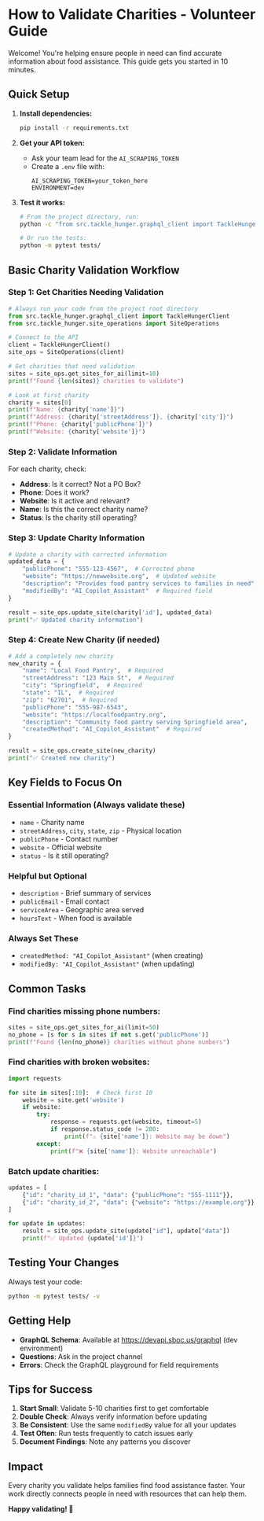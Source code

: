 # How to Validate Charities - Volunteer Guide

Welcome! You're helping ensure people in need can find accurate information about food assistance. This guide gets you started in 10 minutes.

## Quick Setup

1. **Install dependencies:**
   ```bash
   pip install -r requirements.txt
   ```

2. **Get your API token:**
   - Ask your team lead for the `AI_SCRAPING_TOKEN`
   - Create a `.env` file with:
     ```
     AI_SCRAPING_TOKEN=your_token_here
     ENVIRONMENT=dev
     ```

3. **Test it works:**
   ```bash
   # From the project directory, run:
   python -c "from src.tackle_hunger.graphql_client import TackleHungerClient; print('✅ Ready!')"
   
   # Or run the tests:
   python -m pytest tests/
   ```

## Basic Charity Validation Workflow

### Step 1: Get Charities Needing Validation

```python
# Always run your code from the project root directory
from src.tackle_hunger.graphql_client import TackleHungerClient
from src.tackle_hunger.site_operations import SiteOperations

# Connect to the API
client = TackleHungerClient()
site_ops = SiteOperations(client)

# Get charities that need validation
sites = site_ops.get_sites_for_ai(limit=10)
print(f"Found {len(sites)} charities to validate")

# Look at first charity
charity = sites[0]
print(f"Name: {charity['name']}")
print(f"Address: {charity['streetAddress']}, {charity['city']}")
print(f"Phone: {charity['publicPhone']}")
print(f"Website: {charity['website']}")
```

### Step 2: Validate Information

For each charity, check:

- **Address**: Is it correct? Not a PO Box?
- **Phone**: Does it work? 
- **Website**: Is it active and relevant?
- **Name**: Is this the correct charity name?
- **Status**: Is the charity still operating?

### Step 3: Update Charity Information

```python
# Update a charity with corrected information
updated_data = {
    "publicPhone": "555-123-4567",  # Corrected phone
    "website": "https://newwebsite.org",  # Updated website
    "description": "Provides food pantry services to families in need",
    "modifiedBy": "AI_Copilot_Assistant"  # Required field
}

result = site_ops.update_site(charity['id'], updated_data)
print("✅ Updated charity information")
```

### Step 4: Create New Charity (if needed)

```python
# Add a completely new charity
new_charity = {
    "name": "Local Food Pantry",  # Required
    "streetAddress": "123 Main St",  # Required  
    "city": "Springfield",  # Required
    "state": "IL",  # Required
    "zip": "62701",  # Required
    "publicPhone": "555-987-6543",
    "website": "https://localfoodpantry.org",
    "description": "Community food pantry serving Springfield area",
    "createdMethod": "AI_Copilot_Assistant"  # Required
}

result = site_ops.create_site(new_charity)
print("✅ Created new charity")
```

## Key Fields to Focus On

### Essential Information (Always validate these)
- `name` - Charity name
- `streetAddress`, `city`, `state`, `zip` - Physical location
- `publicPhone` - Contact number
- `website` - Official website
- `status` - Is it still operating?

### Helpful but Optional
- `description` - Brief summary of services
- `publicEmail` - Email contact
- `serviceArea` - Geographic area served
- `hoursText` - When food is available

### Always Set These
- `createdMethod: "AI_Copilot_Assistant"` (when creating)
- `modifiedBy: "AI_Copilot_Assistant"` (when updating)

## Common Tasks

### Find charities missing phone numbers:
```python
sites = site_ops.get_sites_for_ai(limit=50)
no_phone = [s for s in sites if not s.get('publicPhone')]
print(f"Found {len(no_phone)} charities without phone numbers")
```

### Find charities with broken websites:
```python
import requests

for site in sites[:10]:  # Check first 10
    website = site.get('website')
    if website:
        try:
            response = requests.get(website, timeout=5)
            if response.status_code != 200:
                print(f"⚠️ {site['name']}: Website may be down")
        except:
            print(f"❌ {site['name']}: Website unreachable")
```

### Batch update charities:
```python
updates = [
    {"id": "charity_id_1", "data": {"publicPhone": "555-1111"}},
    {"id": "charity_id_2", "data": {"website": "https://example.org"}}
]

for update in updates:
    result = site_ops.update_site(update["id"], update["data"])
    print(f"✅ Updated {update['id']}")
```

## Testing Your Changes

Always test your code:

```bash
python -m pytest tests/ -v
```

## Getting Help

- **GraphQL Schema**: Available at https://devapi.sboc.us/graphql (dev environment)
- **Questions**: Ask in the project channel
- **Errors**: Check the GraphQL playground for field requirements

## Tips for Success

1. **Start Small**: Validate 5-10 charities first to get comfortable
2. **Double Check**: Always verify information before updating
3. **Be Consistent**: Use the same `modifiedBy` value for all your updates
4. **Test Often**: Run tests frequently to catch issues early
5. **Document Findings**: Note any patterns you discover

## Impact

Every charity you validate helps families find food assistance faster. Your work directly connects people in need with resources that can help them.

**Happy validating! 🎯**